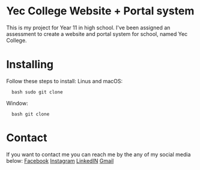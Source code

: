 # Yec College Website + Portal system
This is my project for Year 11 in high school. I've been assigned an assessment to create a website and portal system for school, named Yec College.

# Installing 
Follow these steps to install:
Linus and macOS:

```
  bash sudo git clone 
```

Window:

```
  bash git clone 
```

# Contact
If you want to contact me you can reach me by the any of my social media below:
[Facebook](https://www.facebook.com/pov.sievlong/)
[Instagram](https://www.instagram.com/sievlong.p/)
[LinkedIN](https://www.linkedin.com/in/sievlong-pov-aa1023248/)
[Gmail](pov.sievlong@gmail.com)
